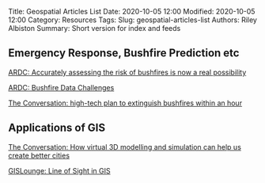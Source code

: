 Title: Geospatial Articles List
Date: 2020-10-05 12:00
Modified: 2020-10-05 12:00
Category: Resources
Tags: 
Slug: geospatial-articles-list
Authors: Riley Albiston
Summary: Short version for index and feeds


## Emergency Response, Bushfire Prediction etc

[ARDC: Accurately assessing the risk of bushfires is now a real possibility](https://ardc.edu.au/news/researchers-creating-models-to-assess-bushfire-risk/)

[ARDC: Bushfire Data Challenges](https://ardc.edu.au/collaborations/strategic-activities/translational-research-data-challenges/bushfire-data-challenges/)

[The Conversation: high-tech plan to extinguish bushfires within an hour](https://theconversation.com/andrew-forrests-high-tech-plan-to-extinguish-bushfires-within-an-hour-is-as-challenging-as-it-sounds-146194)

## Applications of GIS

[The Conversation: How virtual 3D modelling and simulation can help us create better cities](https://theconversation.com/how-virtual-3d-modelling-and-simulation-can-help-us-create-better-cities-88635)

[GISLounge: Line of Sight in GIS](https://www.gislounge.com/line-of-sight-in-gis/)